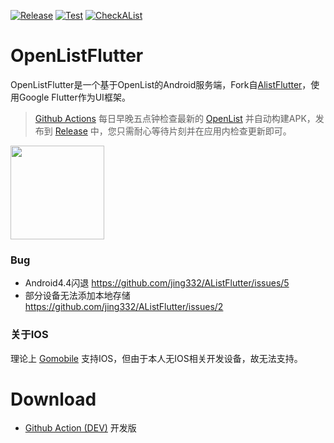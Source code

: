 [![Release](https://github.com/Suzu008/OpenListFlutter/actions/workflows/release.yaml/badge.svg)](https://github.com/Suzu008/OpenListFlutter/actions/workflows/release.yaml)
[![Test](https://github.com/Suzu008/OpenListFlutter/actions/workflows/build.yaml/badge.svg)](https://github.com/Suzu008/OpenListFlutter/actions/workflows/build.yaml)
[![CheckAList](https://github.com/Suzu008/OpenListFlutter/actions/workflows/sync_openlist.yaml/badge.svg)](https://github.com/Suzu008/OpenListFlutter/actions/workflows/sync_openlist.yaml)

# OpenListFlutter

OpenListFlutter是一个基于OpenList的Android服务端，Fork自[AlistFlutter](https://github.com/jing332/AListFlutter)，使用Google Flutter作为UI框架。

> [Github Actions](https://github.com/Suzu008/OpenListFlutter/actions/workflows/sync_openlist.yaml)
> 每日早晚五点钟检查最新的 [OpenList](https://github.com/OpenListTeam/OpenList/releases)
> 并自动构建APK，发布到 [Release](https://github.com/Suzu008/OpenListFlutter/releases)
> 中，您只需耐心等待片刻并在应用内检查更新即可。

<img src="./images/alist.jpg" height="150px">

### Bug
- Android4.4闪退 https://github.com/jing332/AListFlutter/issues/5
- 部分设备无法添加本地存储 https://github.com/jing332/AListFlutter/issues/2

### 关于IOS
理论上 [Gomobile](https://pkg.go.dev/golang.org/x/mobile/cmd/gomobile?utm_source=godoc#hdr-Build_a_library_for_Android_and_iOS) 支持IOS，但由于本人无IOS相关开发设备，故无法支持。

# Download

- [Github Action (DEV)](https://github.com/Suzu008/OpenListFlutter/actions/workflows/build.yaml) 开发版

